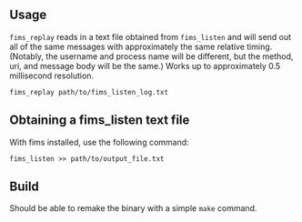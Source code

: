 ## Usage

`fims_replay` reads in a text file obtained from `fims_listen` and will send out all of the same messages with approximately the same relative timing. (Notably, the username and process name will be different, but the method, uri, and message body will be the same.) Works up to approximately 0.5 millisecond resolution.

```
fims_replay path/to/fims_listen_log.txt
```

## Obtaining a fims_listen text file

With fims installed, use the following command:
```
fims_listen >> path/to/output_file.txt
```

## Build

Should be able to remake the binary with a simple `make` command.